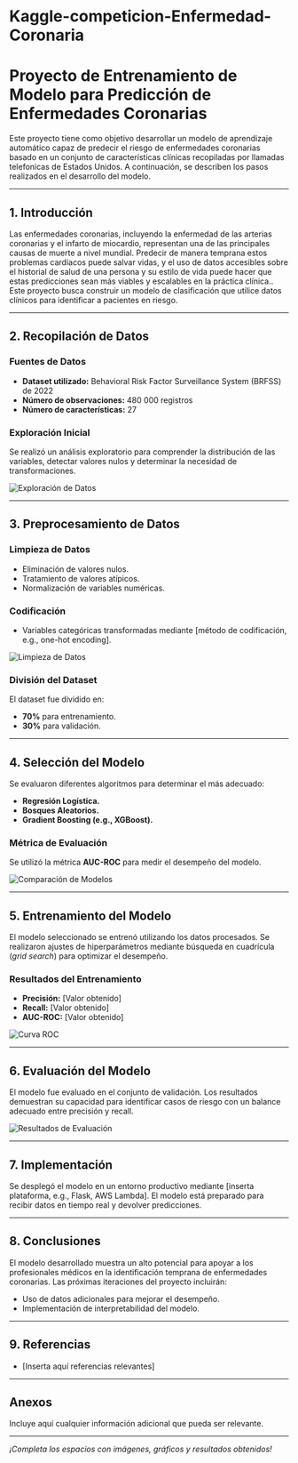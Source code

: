 # Kaggle-competicion-Enfermedad-Coronaria

# Proyecto de Entrenamiento de Modelo para Predicción de Enfermedades Coronarias

Este proyecto tiene como objetivo desarrollar un modelo de aprendizaje automático capaz de predecir el riesgo de enfermedades coronarias basado en un conjunto de características clínicas recopiladas por llamadas telefonicas de Estados Unidos. A continuación, se describen los pasos realizados en el desarrollo del modelo.

---

## 1. Introducción

Las enfermedades coronarias, incluyendo la enfermedad de las arterias coronarias y el infarto de miocardio, representan una de las principales causas de muerte a nivel mundial. Predecir de manera temprana estos problemas cardíacos puede salvar vidas, y el uso de datos accesibles sobre el historial de salud de una persona y su estilo de vida puede hacer que estas predicciones sean más viables y escalables en la práctica clínica.. Este proyecto busca construir un modelo de clasificación que utilice datos clínicos para identificar a pacientes en riesgo.

---

## 2. Recopilación de Datos

### Fuentes de Datos
- **Dataset utilizado:** Behavioral Risk Factor Surveillance System (BRFSS) de 2022
- **Número de observaciones:** 480 000 registros
- **Número de características:** 27

### Exploración Inicial
Se realizó un análisis exploratorio para comprender la distribución de las variables, detectar valores nulos y determinar la necesidad de transformaciones.

![Exploración de Datos](#) <!-- Coloca aquí una imagen o gráfico -->

---

## 3. Preprocesamiento de Datos

### Limpieza de Datos
- Eliminación de valores nulos.
- Tratamiento de valores atípicos.
- Normalización de variables numéricas.

### Codificación
- Variables categóricas transformadas mediante [método de codificación, e.g., one-hot encoding].

![Limpieza de Datos](#) <!-- Coloca aquí una imagen o gráfico -->

### División del Dataset
El dataset fue dividido en:
- **70%** para entrenamiento.
- **30%** para validación.

---

## 4. Selección del Modelo

Se evaluaron diferentes algoritmos para determinar el más adecuado:
- **Regresión Logística.**
- **Bosques Aleatorios.**
- **Gradient Boosting (e.g., XGBoost).**

### Métrica de Evaluación
Se utilizó la métrica **AUC-ROC** para medir el desempeño del modelo.

![Comparación de Modelos](#) <!-- Coloca aquí un gráfico comparativo -->

---

## 5. Entrenamiento del Modelo

El modelo seleccionado se entrenó utilizando los datos procesados. Se realizaron ajustes de hiperparámetros mediante búsqueda en cuadrícula (*grid search*) para optimizar el desempeño.

### Resultados del Entrenamiento
- **Precisión:** [Valor obtenido]
- **Recall:** [Valor obtenido]
- **AUC-ROC:** [Valor obtenido]

![Curva ROC](#) <!-- Coloca aquí una curva ROC -->

---

## 6. Evaluación del Modelo

El modelo fue evaluado en el conjunto de validación. Los resultados demuestran su capacidad para identificar casos de riesgo con un balance adecuado entre precisión y recall.

![Resultados de Evaluación](#) <!-- Coloca aquí una imagen de resultados -->

---

## 7. Implementación

Se desplegó el modelo en un entorno productivo mediante [inserta plataforma, e.g., Flask, AWS Lambda]. El modelo está preparado para recibir datos en tiempo real y devolver predicciones.

---

## 8. Conclusiones

El modelo desarrollado muestra un alto potencial para apoyar a los profesionales médicos en la identificación temprana de enfermedades coronarias. Las próximas iteraciones del proyecto incluirán:
- Uso de datos adicionales para mejorar el desempeño.
- Implementación de interpretabilidad del modelo.

---

## 9. Referencias

- [Inserta aquí referencias relevantes]

---

## Anexos

Incluye aquí cualquier información adicional que pueda ser relevante.

---

*¡Completa los espacios con imágenes, gráficos y resultados obtenidos!*
